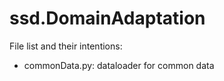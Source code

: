 # ssd.DomainAdaptation

File list and their intentions:
- commonData.py: dataloader for common data
